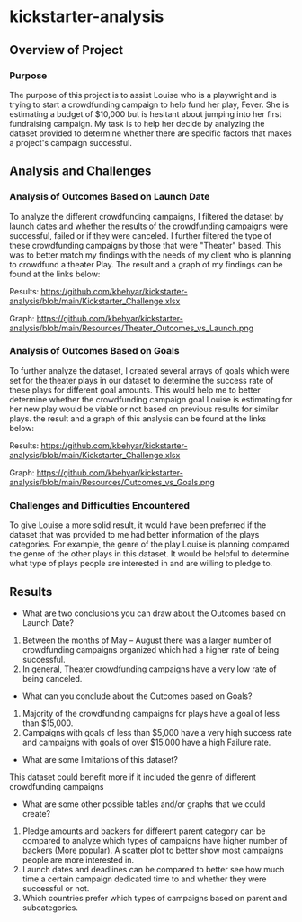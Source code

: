 # kickstarter-analysis

## Overview of Project

### Purpose

The purpose of this project is to assist Louise who is a playwright and is trying to start a crowdfunding campaign to help fund her play, Fever. She is estimating a budget of $10,000 but is hesitant about jumping into her first fundraising campaign. My task is to help her decide by analyzing the dataset provided to determine whether there are specific factors that makes a project's campaign successful.

## Analysis and Challenges

### Analysis of Outcomes Based on Launch Date

To analyze the different crowdfunding campaigns, I filtered the dataset by launch dates and whether the results of the crowdfunding campaigns were successful, failed or if they were canceled. 
I further filtered the type of these crowdfunding campaigns by those that were "Theater" based. This was to better match my findings with the needs of my client who is planning to crowdfund a theater Play.
The result and a graph of my findings can be found at the links below:

Results: https://github.com/kbehyar/kickstarter-analysis/blob/main/Kickstarter_Challenge.xlsx

Graph: https://github.com/kbehyar/kickstarter-analysis/blob/main/Resources/Theater_Outcomes_vs_Launch.png

### Analysis of Outcomes Based on Goals

To further analyze the dataset, I created several arrays of goals which were set for the theater plays in our dataset to determine the success rate of these plays for different goal amounts. 
This would help me to better determine whether the crowdfunding campaign goal Louise is estimating for her new play would be viable or not based on previous results for similar plays.
the result and a graph of this analysis can be found at the links below:

Results: https://github.com/kbehyar/kickstarter-analysis/blob/main/Kickstarter_Challenge.xlsx

Graph: https://github.com/kbehyar/kickstarter-analysis/blob/main/Resources/Outcomes_vs_Goals.png

### Challenges and Difficulties Encountered

To give Louise a more solid result, it would have been preferred if the dataset that was provided to me had better information of the plays categories. For example, the genre of the play Louise is planning compared the genre of the other plays in this dataset. It would be helpful to determine what type of plays people are interested in and are willing to pledge to. 

## Results

- What are two conclusions you can draw about the Outcomes based on Launch Date?

1) Between the months of May – August there was a larger number of crowdfunding campaigns organized which had a higher rate of being successful.  
2) In general, Theater crowdfunding campaigns have a very low rate of being canceled. 

- What can you conclude about the Outcomes based on Goals?

1) Majority of the crowdfunding campaigns for plays have a goal of less than $15,000.  
2) Campaigns with goals of less than $5,000 have a very high success rate and campaigns with goals of over $15,000 have a high Failure rate.

- What are some limitations of this dataset?

This dataset could benefit more if it included the genre of different crowdfunding campaigns

- What are some other possible tables and/or graphs that we could create?

1) Pledge amounts and backers for different parent category can be compared to analyze which types of campaigns have higher number of backers (More popular). A scatter plot to better show most campaigns people are more interested in.
2) Launch dates and deadlines can be compared to better see how much time a certain campaign dedicated time to and whether they were successful or not.
3) Which countries prefer which types of campaigns based on parent and subcategories.
